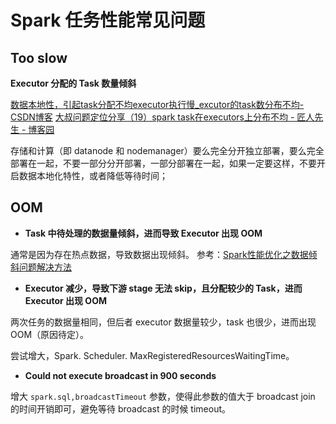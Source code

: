 # Spark 任务性能常见问题


## Too slow


**Executor 分配的 Task 数量倾斜**

[数据本地性，引起task分配不均executor执行慢\_excutor的task数分布不均-CSDN博客](https://blog.csdn.net/young_0609/article/details/105755301)
[大叔问题定位分享（19）spark task在executors上分布不均 - 匠人先生 - 博客园](https://www.cnblogs.com/barneywill/p/10152659.html)

存储和计算（即 datanode 和 nodemanager）要么完全分开独立部署，要么完全部署在一起，不要一部分分开部署，一部分部署在一起，如果一定要这样，不要开启数据本地化特性，或者降低等待时间；


## OOM

- **Task 中待处理的数据量倾斜，进而导致 Executor 出现 OOM**

通常是因为存在热点数据，导致数据出现倾斜。
参考：[Spark性能优化之数据倾斜问题解决方法](work/component/Big-Data/Apache-Spark/solution/Spark性能优化之数据倾斜问题解决方法.md)

- **Executor 减少，导致下游 stage 无法 skip，且分配较少的 Task，进而 Executor 出现 OOM**

两次任务的数据量相同，但后者 executor 数据量较少，task 也很少，进而出现 OOM（原因待定）。

尝试增大，Spark. Scheduler. MaxRegisteredResourcesWaitingTime。

- **Could not execute broadcast in 900 seconds**

增大 `spark.sql,broadcastTimeout` 参数，使得此参数的值大于 broadcast join 的时间开销即可，避免等待 broadcast 的时候 timeout。